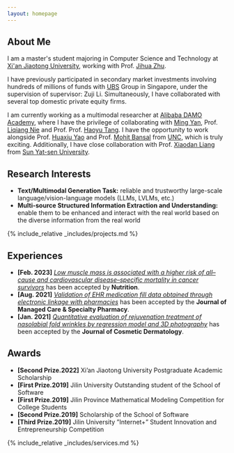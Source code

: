 ```yaml
---
layout: homepage
---
```


## About Me

I am a master's student majoring in Computer Science and Technology at <a href="https://www.xjtu.edu.cn/" target="_blank"> Xi'an Jiaotong University</a>, working with Prof. <a href="https://scholar.google.com.hk/citations?hl=zh-CN&user=JcN97sQAAAAJ" target="_blank"> Jihua Zhu</a>.

I have previously participated in secondary market investments involving hundreds of millions of funds with <a href="https://www.ubs.com/us/en.html" target="_blank"> UBS</a> Group in Singapore, under the supervision of supervisor: Zuji Li. Simultaneously, I have collaborated with several top domestic private equity firms.

I am currently working as a multimodal researcher at <a href="https://damo.alibaba.com/?lang=zh" target="_blank"> Alibaba DAMO Academy</a>, where I have the privilege of collaborating with <a href="https://scholar.google.com.hk/citations?hl=zh-CN&user=uIUfGxYAAAAJ" target="_blank"> Ming Yan</a>, Prof. <a href="https://scholar.google.com.hk/citations?user=yywVMhUAAAAJ&hl=zh-CN&oi=ao" target="_blank"> Liqiang Nie</a> and Prof. Prof. <a href="[https://scholar.google.com.hk/citations?user=yywVMhUAAAAJ&hl=zh-CN&oi=ao](https://scholar.google.com.hk/citations?hl=zh-CN&user=pA9PNhsAAAAJ)" target="_blank"> Haoyu Tang</a>. I have the opportunity to work alongside Prof. <a href="https://scholar.google.com.hk/citations?user=A20BZnQAAAAJ&hl=zh-CN&oi=ao" target="_blank"> Huaxiu Yao</a> and Prof. <a href="https://scholar.google.com.hk/citations?user=DN8QtscAAAAJ&hl=zh-CN&oi=ao" target="_blank"> Mohit Bansal</a> from <a href="https://www.unc.edu/"  target="_blank">UNC</a>, which is truly exciting. Additionally, I have close collaboration with Prof. <a href="https://scholar.google.com.hk/citations?user=voxznZAAAAAJ&hl=zh-CN&oi=ao"  target="_blank">Xiaodan Liang</a> from <a href="https://www.sysu.edu.cn/"  target="_blank">Sun Yat-sen University</a>.


## Research Interests
- **Text/Multimodal Generation Task:** reliable and trustworthy large-scale language/vision-language models (LLMs, LVLMs, etc.)
- **Multi-source Structured Information Extraction and Understanding:**  enable them to be enhanced and interact with the real world based on the diverse information from the real world


<!-- {% include_relative _includes/publications.md %} -->

{% include_relative _includes/projects.md %}








## Experiences

<!-- - **[Feb. 2020]** Our paper about incremental learning is accepted to CVPR 2020.
- **[Feb. 2020]** We will host the ACM Multimedia Asia 2020 conference in Singapore!
- **[Sept. 2019]** Our paper about few-shot learning is accepted to NeurIPS 2019. -->
- **[Feb. 2023]** <a href="https://www.sciencedirect.com/science/article/pii/S089990072200346X" target="_blank">*Low muscle mass is associated with a higher risk of all–cause and cardiovascular disease–specific mortality in cancer survivors*</a> has been accepted by **Nutrition**. 
- **[Aug. 2021]** <a href="https://www.jmcp.org/doi/full/10.18553/jmcp.2021.27.10.1482" target="_blank">*Validation of EHR medication fill data obtained through electronic linkage with pharmacies*</a> has been accepted by the **Journal of Managed Care & Specialty Pharmacy**.
- **[Jan. 2021]** <a href="https://onlinelibrary.wiley.com/doi/abs/10.1111/jocd.13486" target="_blank">*Quantitative evaluation of rejuvenation treatment of nasolabial fold wrinkles by regression model and 3D photography*</a> has been accepted by the **Journal of Cosmetic Dermatology**.

## Awards
- **[Second Prize.2022]** Xi’an Jiaotong University Postgraduate Academic Scholarship
- **[First Prize.2019]** Jilin University Outstanding student of the School of Software
- **[First Prize.2019]** Jilin Province Mathematical Modeling Competition for College Students
- **[Second Prize.2019]** Scholarship of the School of Software
- **[Third Prize.2019]** Jilin University ”Internet+” Student Innovation and Entrepreneurship Competition



{% include_relative _includes/services.md %}


